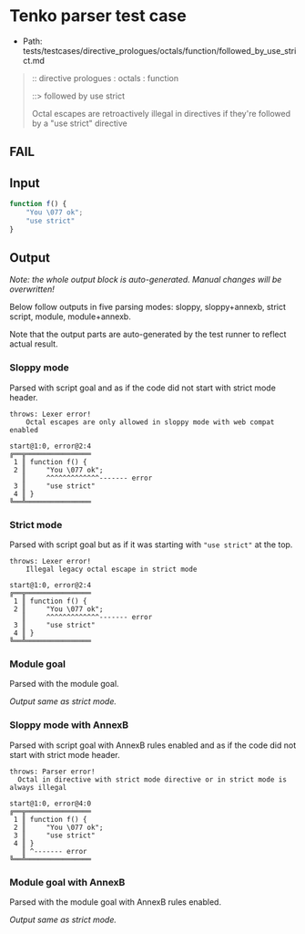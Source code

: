 # Tenko parser test case

- Path: tests/testcases/directive_prologues/octals/function/followed_by_use_strict.md

> :: directive prologues : octals : function
>
> ::> followed by use strict
>
> Octal escapes are retroactively illegal in directives if they're followed by a "use strict" directive

## FAIL

## Input

`````js
function f() {
    "You \077 ok";
    "use strict"
}
`````

## Output

_Note: the whole output block is auto-generated. Manual changes will be overwritten!_

Below follow outputs in five parsing modes: sloppy, sloppy+annexb, strict script, module, module+annexb.

Note that the output parts are auto-generated by the test runner to reflect actual result.

### Sloppy mode

Parsed with script goal and as if the code did not start with strict mode header.

`````
throws: Lexer error!
    Octal escapes are only allowed in sloppy mode with web compat enabled

start@1:0, error@2:4
╔══╦════════════════
 1 ║ function f() {
 2 ║     "You \077 ok";
   ║     ^^^^^^^^^^^^^------- error
 3 ║     "use strict"
 4 ║ }
╚══╩════════════════

`````

### Strict mode

Parsed with script goal but as if it was starting with `"use strict"` at the top.

`````
throws: Lexer error!
    Illegal legacy octal escape in strict mode

start@1:0, error@2:4
╔══╦════════════════
 1 ║ function f() {
 2 ║     "You \077 ok";
   ║     ^^^^^^^^^^^^^------- error
 3 ║     "use strict"
 4 ║ }
╚══╩════════════════

`````

### Module goal

Parsed with the module goal.

_Output same as strict mode._

### Sloppy mode with AnnexB

Parsed with script goal with AnnexB rules enabled and as if the code did not start with strict mode header.

`````
throws: Parser error!
  Octal in directive with strict mode directive or in strict mode is always illegal

start@1:0, error@4:0
╔══╦════════════════
 1 ║ function f() {
 2 ║     "You \077 ok";
 3 ║     "use strict"
 4 ║ }
   ║ ^------- error
╚══╩════════════════

`````

### Module goal with AnnexB

Parsed with the module goal with AnnexB rules enabled.

_Output same as strict mode._
